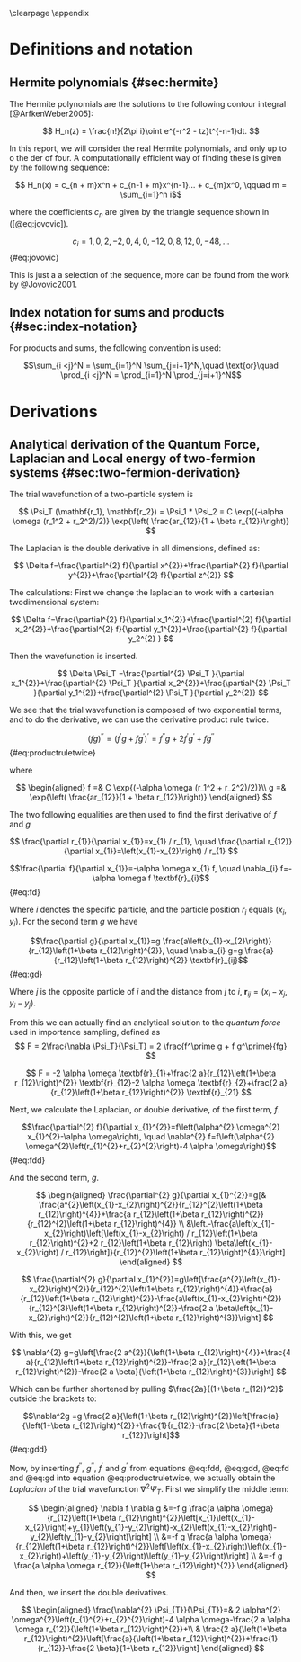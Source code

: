 \clearpage
\appendix

# Definitions and notation

## Hermite polynomials {#sec:hermite}

The Hermite polynomials are the solutions to the following contour integral [@ArfkenWeber2005]:

$$ H_n(z) = \frac{n!}{2\pi i}\oint e^{-r^2 - tz}t^{-n-1}dt. $$

In this report, we will consider the real Hermite polynomials, and only up to o the der of four. A computationally efficient way of finding these is given by the following sequence:

$$ H_n(x) = c_{n + m}x^n + c_{n-1 + m}x^{n-1}... + c_{m}x^0, \qquad m = \sum_{i=1}^n i$$

where the coefficients $c_n$ are given by the triangle sequence shown in ([@eq:jovovic]).

$$c_i = 1, 0, 2, -2, 0, 4, 0, -12, 0, 8, 12, 0, -48, ...$$ {#eq:jovovic}

This is just a a selection of the sequence, more can be found from the work by @Jovovic2001.

## Index notation for sums and products {#sec:index-notation}

For products and sums, the following convention is used:

$$\sum_{i <j}^N = \sum_{i=1}^N \sum_{j=i+1}^N,\quad \text{or}\quad \prod_{i <j}^N = \prod_{i=1}^N \prod_{j=i+1}^N$$

# Derivations

## Analytical derivation of the Quantum Force, Laplacian and Local energy of two-fermion systems {#sec:two-fermion-derivation}

The trial wavefunction of a two-particle system is

$$ \Psi_T (\mathbf{r_1}, \mathbf{r_2}) = \Psi_1  * \Psi_2 = C \exp{(-\alpha \omega (r_1^2 + r_2^2)/2)} \exp{\left( \frac{ar_{12}}{1 + \beta r_{12}}\right)} $$



The Laplacian is the double derivative in all dimensions, defined as:

$$
\Delta f=\frac{\partial^{2} f}{\partial x^{2}}+\frac{\partial^{2} f}{\partial y^{2}}+\frac{\partial^{2} f}{\partial z^{2}}
$$

The calculations:
First we change the laplacian to work with a cartesian twodimensional system:

$$
\Delta f=\frac{\partial^{2} f}{\partial x_1^{2}}+\frac{\partial^{2} f}{\partial x_2^{2}}+\frac{\partial^{2} f}{\partial y_1^{2}}+\frac{\partial^{2} f}{\partial y_2^{2} }
$$

Then the wavefunction is inserted.

$$
\Delta \Psi_T =\frac{\partial^{2} \Psi_T }{\partial x_1^{2}}+\frac{\partial^{2} \Psi_T }{\partial x_2^{2}}+\frac{\partial^{2} \Psi_T }{\partial y_1^{2}}+\frac{\partial^{2} \Psi_T }{\partial y_2^{2}}
$$

We see that the trial wavefunction is composed of two exponential terms, and to do the derivative, we can use the derivative product rule twice.


$$(f  g)^{\prime \prime}= (f^{\prime}  g+f  g^{\prime})^\prime = f^{\prime \prime} g + 2 f^\prime g^\prime + f g^{\prime \prime}$$ {#eq:productruletwice}

where 


$$ 
\begin{aligned}
f =& C \exp{(-\alpha \omega (r_1^2 + r_2^2)/2)}\\
g =& \exp{\left( \frac{ar_{12}}{1 + \beta r_{12}}\right)}
\end{aligned}
$$

The two following equalities are then used to find the first derivative of $f$ and $g$

$$
\frac{\partial r_{1}}{\partial x_{1}}=x_{1} / r_{1},  \quad \frac{\partial r_{12}}{\partial x_{1}}=\left(x_{1}-x_{2}\right) / r_{1}
$$


$$\frac{\partial f}{\partial x_{1}}=-\alpha \omega x_{1} f, \quad \nabla_{i} f=-\alpha \omega f \textbf{r}_{i}$${#eq:fd}

Where $i$ denotes the specific particle, and the particle position $r_i$ equals $(x_i, y_i)$. For the second term $g$ we have

$$\frac{\partial g}{\partial x_{1}}=g \frac{a\left(x_{1}-x_{2}\right)}{r_{12}\left(1+\beta r_{12}\right)^{2}}, \quad \nabla_{i} g=g \frac{a}{r_{12}\left(1+\beta r_{12}\right)^{2}} \textbf{r}_{ij}$${#eq:gd}

Where $j$ is the opposite particle of $i$ and the distance from $j$ to $i$, $\textbf{r}_{ij} = (x_i-x_j, y_i - y_j)$.


From this we can actually find an analytical solution to the *quantum force* used in importance sampling, defined as
$$
F = 2\frac{\nabla \Psi_T}{\Psi_T} = 2 \frac{f^\prime g + f g^\prime}{fg}
$$

$$
F = -2 \alpha \omega \textbf{r}_{1}+\frac{2 a}{r_{12}\left(1+\beta r_{12}\right)^{2}} \textbf{r}_{12}-2 \alpha \omega \textbf{r}_{2}+\frac{2 a}{r_{12}\left(1+\beta r_{12}\right)^{2}} \textbf{r}_{21}
$$

Next, we calculate the Laplacian, or double derivative, of the first term, $f$.

$$\frac{\partial^{2} f}{\partial x_{1}^{2}}=f\left(\alpha^{2} \omega^{2} x_{1}^{2}-\alpha \omega\right), \quad \nabla^{2} f=f\left(\alpha^{2} \omega^{2}\left(r_{1}^{2}+r_{2}^{2}\right)-4 \alpha \omega\right)$${#eq:fdd}

And the second term, $g$.

$$
\begin{aligned}
\frac{\partial^{2} g}{\partial x_{1}^{2}}=g[& \frac{a^{2}\left(x_{1}-x_{2}\right)^{2}}{r_{12}^{2}\left(1+\beta r_{12}\right)^{4}}+\frac{a r_{12}\left(1+\beta r_{12}\right)^{2}}{r_{12}^{2}\left(1+\beta r_{12}\right)^{4}} \\
&\left.-\frac{a\left(x_{1}-x_{2}\right)\left[\left(x_{1}-x_{2}\right) / r_{12}\left(1+\beta r_{12}\right)^{2}+2 r_{12}\left(1+\beta r_{12}\right) \beta\left(x_{1}-x_{2}\right) / r_{12}\right]}{r_{12}^{2}\left(1+\beta r_{12}\right)^{4}}\right]
\end{aligned}
$$

$$
\frac{\partial^{2} g}{\partial x_{1}^{2}}=g\left[\frac{a^{2}\left(x_{1}-x_{2}\right)^{2}}{r_{12}^{2}\left(1+\beta r_{12}\right)^{4}}+\frac{a}{r_{12}\left(1+\beta r_{12}\right)^{2}}-\frac{a\left(x_{1}-x_{2}\right)^{2}}{r_{12}^{3}\left(1+\beta r_{12}\right)^{2}}-\frac{2 a \beta\left(x_{1}-x_{2}\right)^{2}}{r_{12}^{2}\left(1+\beta r_{12}\right)^{3}}\right]
$$

With this, we get


$$
\nabla^{2} g=g\left[\frac{2 a^{2}}{\left(1+\beta r_{12}\right)^{4}}+\frac{4 a}{r_{12}\left(1+\beta r_{12}\right)^{2}}-\frac{2 a}{r_{12}\left(1+\beta r_{12}\right)^{2}}-\frac{2 a \beta}{\left(1+\beta r_{12}\right)^{3}}\right]
$$

Which can be further shortened by pulling $\frac{2a}{(1+\beta r_{12})^2}$ outside the brackets to:

$$\nabla^2g =g \frac{2 a}{\left(1+\beta r_{12}\right)^{2}}\left[\frac{a}{\left(1+\beta r_{12}\right)^{2}}+\frac{1}{r_{12}}-\frac{2 \beta}{1+\beta r_{12}}\right]$${#eq:gdd}

Now, by inserting $f^{\prime \prime}$, $g^{\prime \prime}$, $f^\prime$ and $g^\prime$ from equations @eq:fdd, @eq:gdd, @eq:fd and @eq:gd into equation @eq:productruletwice, we actually obtain the *Laplacian* of the trial wavefunction $\nabla^2 \Psi_T$. First we simplify the middle term:

$$
\begin{aligned}
\nabla f \nabla g &=-f g \frac{a \alpha \omega}{r_{12}\left(1+\beta r_{12}\right)^{2}}\left[x_{1}\left(x_{1}-x_{2}\right)+y_{1}\left(y_{1}-y_{2}\right)-x_{2}\left(x_{1}-x_{2}\right)-y_{2}\left(y_{1}-y_{2}\right)\right] \\
&=-f g \frac{a \alpha \omega}{r_{12}\left(1+\beta r_{12}\right)^{2}}\left[\left(x_{1}-x_{2}\right)\left(x_{1}-x_{2}\right)+\left(y_{1}-y_{2}\right)\left(y_{1}-y_{2}\right)\right] \\
&=-f g \frac{a \alpha \omega r_{12}}{\left(1+\beta r_{12}\right)^{2}}
\end{aligned}
$$

And then, we insert the double derivatives.

$$
\begin{aligned}
\frac{\nabla^{2} \Psi_{T}}{\Psi_{T}}=& 2 \alpha^{2} \omega^{2}\left(r_{1}^{2}+r_{2}^{2}\right)-4 \alpha \omega-\frac{2 a \alpha \omega r_{12}}{\left(1+\beta r_{12}\right)^{2}}+\\
& \frac{2 a}{\left(1+\beta r_{12}\right)^{2}}\left[\frac{a}{\left(1+\beta r_{12}\right)^{2}}+\frac{1}{r_{12}}-\frac{2 \beta}{1+\beta r_{12}}\right]
\end{aligned}
$$
